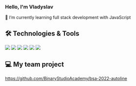 ### Hello, I'm Vladyslav
🌱 I’m currently learning full stack development with JavaScript

## 🛠️ Technologies & Tools
![](https://img.shields.io/badge/JavaScript-informational?style=flat&color=informational&logo=javascript)
![](https://img.shields.io/badge/React-informational?style=flat&color=informational&logo=react)
![](https://img.shields.io/badge/TypeScript-informational?style=flat&color=informational)
![](https://img.shields.io/badge/Node-informational?style=flat&color=informational&logo=node.js)
![](https://img.shields.io/badge/SCSS-informational?style=flat&color=warning&logo=sass)
![](https://img.shields.io/badge/Docker-informational?style=flat&color=warning&logo=docker)

## 💻 My team project
https://github.com/BinaryStudioAcademy/bsa-2022-autoline
<!--
**brovarenko/brovarenko** is a ✨ _special_ ✨ repository because its `README.md` (this file) appears on your GitHub profile.

Here are some ideas to get you started:

- 🔭 I’m currently working on ...
- 🌱 I’m currently learning ...
- 👯 I’m looking to collaborate on ...
- 🤔 I’m looking for help with ...
- 💬 Ask me about ...
- 📫 How to reach me: ...
- 😄 Pronouns: ...
- ⚡ Fun fact: ...
-->
